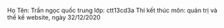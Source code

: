Họ Tên: Trần ngọc quốc trung
lớp: ctt13cd3a
Thi kết thúc môn: quản trị và thế kế website, ngày 32/12/2020
